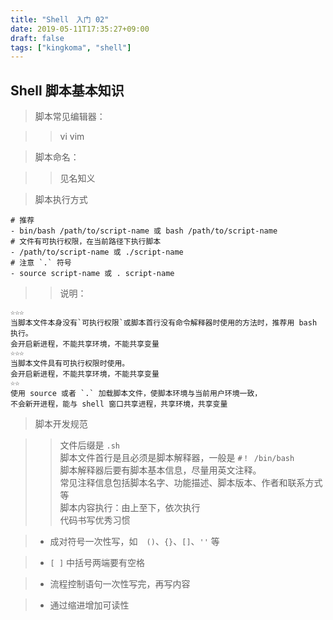 ```yaml
---
title: "Shell　入门 02"
date: 2019-05-11T17:35:27+09:00
draft: false
tags: ["kingkoma", "shell"]
---
```


## Shell 脚本基本知识
> 脚本常见编辑器：

>> vi
>> vim

> 脚本命名：

>> 见名知义

> 脚本执行方式

```
# 推荐
- bin/bash /path/to/script-name 或 bash /path/to/script-name
# 文件有可执行权限，在当前路径下执行脚本
- /path/to/script-name 或 ./script-name
# 注意 `.` 符号
- source script-name 或 . script-name
```

>> 说明：

```
☆☆☆
当脚本文件本身没有`可执行权限`或脚本首行没有命令解释器时使用的方法时，推荐用 bash 执行。
会开启新进程，不能共享环境，不能共享变量
☆☆☆
当脚本文件具有可执行权限时使用。
会开启新进程，不能共享环境，不能共享变量
☆☆
使用 source 或者 `.` 加载脚本文件，使脚本环境与当前用户环境一致，
不会新开进程，能与 shell 窗口共享进程，共享环境，共享变量
```

> 脚本开发规范

>> 文件后缀是 `.sh` </br>
>> 脚本文件首行是且必须是脚本解释器，一般是 `#！ /bin/bash` </br>
>> 脚本解释器后要有脚本基本信息，尽量用英文注释。</br> 常见注释信息包括脚本名字、功能描述、脚本版本、作者和联系方式等 </br>
>> 脚本内容执行：由上至下，依次执行 </br>
>> 代码书写优秀习惯

>* 成对符号一次性写，如　`()`、`{}`、`[]`、`''` 等

>* `[ ]` 中括号两端要有空格

>* 流程控制语句一次性写完，再写内容

>* 通过缩进增加可读性


